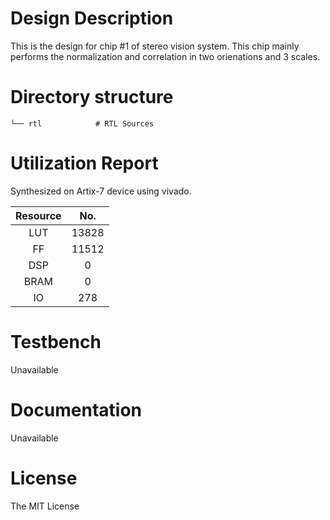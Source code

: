 # Design Description

This is the design for chip #1 of stereo vision system. This chip mainly performs the normalization and correlation in two orienations and 3 scales.


# Directory structure

    └── rtl            # RTL Sources

# Utilization Report
Synthesized on Artix-7 device using vivado.

|Resource| No.|
|:---:|:---:|
|LUT|13828|
|FF|11512|
|DSP|0|
|BRAM|0|
|IO|278|

# Testbench
Unavailable

# Documentation
Unavailable

# License
The MIT License
